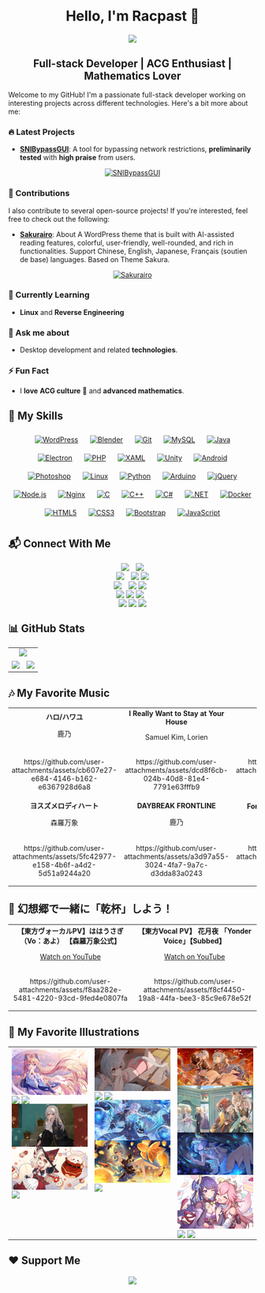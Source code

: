 # <div align="center">Hello, I'm **Racpast** 🍻</div>
<div align="center">
	<img src="https://raw.githubusercontent.com/racpast/racpast/refs/heads/main/img/profile5.gif" align="center" />
</div>

## **<div align="center"> Full-stack Developer | ACG Enthusiast | Mathematics Lover </div>**

Welcome to my GitHub! I'm a passionate full-stack developer working on interesting projects across different technologies. Here's a bit more about me:

### 🔥 Latest Projects
- **[SNIBypassGUI](https://github.com/racpast/SNIBypassGUI)**: A tool for bypassing network restrictions, **preliminarily tested** with **high praise** from users.
<div align="center">

[![SNIBypassGUI](https://github-readme-stats.vercel.app/api/pin/?username=racpast&repo=SNIBypassGUI&theme=vue&v=10)](https://github.com/racpast/SNIBypassGUI)
</div>

### 🤝 Contributions
I also contribute to several open-source projects! If you're interested, feel free to check out the following:
- **[Sakurairo](https://github.com/mirai-mamori/Sakurairo)**: About
A WordPress theme that is built with AI-assisted reading features, colorful, user-friendly, well-rounded, and rich in functionalities. Support Chinese, English, Japanese, Français (soutien de base) languages. Based on Theme Sakura.
<div align="center">

[![Sakurairo](https://github-readme-stats.vercel.app/api/pin/?username=mirai-mamori&repo=Sakurairo&show_owner=true&theme=vue&v=10)](https://github.com/mirai-mamori/Sakurairo)
</div>

### 🌱 Currently Learning
- **Linux** and **Reverse Engineering**

### 💬 Ask me about
- Desktop development and related **technologies**.

### ⚡ Fun Fact
- I **love** **ACG culture** 🥰 and **advanced mathematics**.

## 🚀 My Skills
<div align="center">
	<a href="https://wordpress.com/" target="_blank"><img style="margin: 10px" src="https://profilinator.rishav.dev/skills-assets/wordpress.png" alt="WordPress" height="50" /></a>
	<a href="https://www.blender.org/" target="_blank"><img style="margin: 10px" src="https://profilinator.rishav.dev/skills-assets/blender_community_badge_white.svg" alt="Blender" height="50" /></a>
	<a href="https://github.com/" target="_blank"><img style="margin: 10px" src="https://profilinator.rishav.dev/skills-assets/git-scm-icon.svg" alt="Git" height="50" /></a>
	<a href="https://www.mysql.com/" target="_blank"><img style="margin: 10px" src="https://profilinator.rishav.dev/skills-assets/mysql-original-wordmark.svg" alt="MySQL" height="50" /></a>
	<a href="https://www.java.com/" target="_blank"><img style="margin: 10px" src="https://profilinator.rishav.dev/skills-assets/java-original-wordmark.svg" alt="Java" height="50" /></a>
	<a href="https://www.electronjs.org/" target="_blank"><img style="margin: 10px" src="https://profilinator.rishav.dev/skills-assets/electron-original.svg" alt="Electron" height="50" /></a>
	<a href="https://www.php.net/" target="_blank"><img style="margin: 10px" src="https://profilinator.rishav.dev/skills-assets/php-original.svg" alt="PHP" height="50" /></a>
	<a href="https://docs.microsoft.com/en-us/dotnet/desktop/wpf/xaml/" target="_blank"><img style="margin: 10px" src="https://profilinator.rishav.dev/skills-assets/xaml.png" alt="XAML" height="50" /></a>
	<a href="https://unity.com/" target="_blank"><img style="margin: 10px" src="https://profilinator.rishav.dev/skills-assets/unity.png" alt="Unity" height="50" /></a>
	<a href="https://www.android.com/intl/en_in/" target="_blank"><img style="margin: 10px" src="https://profilinator.rishav.dev/skills-assets/android-original-wordmark.svg" alt="Android" height="50" /></a>
	<a href="https://www.adobe.com/in/products/photoshop.html" target="_blank"><img style="margin: 10px" src="https://profilinator.rishav.dev/skills-assets/photoshop-plain.svg" alt="Photoshop" height="50" /></a>
	<a href="https://www.linux.org/" target="_blank"><img style="margin: 10px" src="https://profilinator.rishav.dev/skills-assets/linux-original.svg" alt="Linux" height="50" /></a>
	<a href="https://www.python.org/" target="_blank"><img style="margin: 10px" src="https://profilinator.rishav.dev/skills-assets/python-original.svg" alt="Python" height="50" /></a>
	<a href="https://www.arduino.cc/" target="_blank"><img style="margin: 10px" src="https://profilinator.rishav.dev/skills-assets/arduino.png" alt="Arduino" height="50" /></a>
	<a href="https://jquery.com/" target="_blank"><img style="margin: 10px" src="https://profilinator.rishav.dev/skills-assets/jquery.png" alt="jQuery" height="50" /></a>
	<a href="https://nodejs.org/" target="_blank"><img style="margin: 10px" src="https://profilinator.rishav.dev/skills-assets/nodejs-original-wordmark.svg" alt="Node.js" height="50" /></a>
	<a href="https://www.nginx.com/" target="_blank"><img style="margin: 10px" src="https://profilinator.rishav.dev/skills-assets/nginx-original.svg" alt="Nginx" height="50" /></a>
	<a href="https://www.cprogramming.com/" target="_blank"><img style="margin: 10px" src="https://profilinator.rishav.dev/skills-assets/c-original.svg" alt="C" height="50" /></a>
	<a href="https://www.cplusplus.com/" target="_blank"><img style="margin: 10px" src="https://profilinator.rishav.dev/skills-assets/cplusplus-original.svg" alt="C++" height="50" /></a>
	<a href="https://docs.microsoft.com/en-us/dotnet/csharp/" target="_blank"><img style="margin: 10px" src="https://profilinator.rishav.dev/skills-assets/csharp-original.svg" alt="C#" height="50" /></a>
	<a href="https://dotnet.microsoft.com/download/dotnet-framework" target="_blank"><img style="margin: 10px" src="https://profilinator.rishav.dev/skills-assets/dot-net-original-wordmark.svg" alt=".NET" height="50" /></a>
	<a href="https://www.docker.com/" target="_blank"><img style="margin: 10px" src="https://profilinator.rishav.dev/skills-assets/docker-original-wordmark.svg" alt="Docker" height="50" /></a>
	<a href="https://en.wikipedia.org/wiki/HTML5" target="_blank"><img style="margin: 10px" src="https://profilinator.rishav.dev/skills-assets/html5-original-wordmark.svg" alt="HTML5" height="50" /></a>
	<a href="https://www.w3schools.com/css/" target="_blank"><img style="margin: 10px" src="https://profilinator.rishav.dev/skills-assets/css3-original-wordmark.svg" alt="CSS3" height="50" /></a>
	<a href="https://getbootstrap.com/docs/3.4/javascript/" target="_blank"><img style="margin: 10px" src="https://profilinator.rishav.dev/skills-assets/bootstrap-plain.svg" alt="Bootstrap" height="50" /></a>
	<a href="https://www.javascript.com/" target="_blank"><img style="margin: 10px" src="https://profilinator.rishav.dev/skills-assets/javascript-original.svg" alt="JavaScript" height="50" /></a>
</div>

## 📬 Connect With Me
<div align="center">
	<img src="https://img.shields.io/badge/QQ-235268680-blue?logo=qq&color=blue" style="margin-right:10px" align="center" height="" width="" />
	<img src="https://img.shields.io/badge/Wechat-racpast-blue?logo=wechat&color=green" align="center" height="" width="" />
</div>
<div align="center">
	<a href="mailto:racpast@qq.com"><img src="https://img.shields.io/badge/Email-racpast%40qq.com-blue?logo=maildotru&color=purple" style="margin-right:10px" align="center" height="" width="" /></a>
	<a href="mailto:racpast@gmail.com"><img src="https://img.shields.io/badge/Email-racpast%40gmail.com-red?logo=maildotru&color=red" align="center" height="" width="" /></a>
	<a href="mailto:racpast@outlook.com"><img src="https://img.shields.io/badge/Email-racpast%40outlook.com-blue?logo=maildotru&color=yellow" align="center" height="" width="" /></a>
</div>
<div align="center">
	<a href="mailto:racpast@126.com"><img src="https://img.shields.io/badge/Email-racpast%40126.com-blue?logo=maildotru&color=darkgreen" style="margin-right:10px" align="center" height="" width="" /></a>
	<a href="mailto:racpast@163.com"><img src="https://img.shields.io/badge/Email-racpast%40163.com-red?logo=maildotru&color=darkred" align="center" height="" width="" /></a>
	<a href="https://www.pixiv.net/users/90591249" target="_blank"><img src="https://img.shields.io/badge/Pixiv-90591249-blue?logo=pixiv&color=blue" style="margin-right:10px" align="center" height="" width="" /></a>
</div>
<div align="center">
	<a href="https://github.com/racpast/" target="_blank"><img src="https://img.shields.io/badge/GitHub-Racpast-blue?logo=github&color=black" align="center" height="" width="" /></a>
	<a href="https://gitlab.com/racpast/" target="_blank"><img src="https://img.shields.io/badge/GitLab-Racpast-blue?logo=GitLab&color=orange" align="center" height="" width="" /></a>
	<a href="https://dev.to/racpast" target="_blank"><img src="https://img.shields.io/badge/DEV-Racpast-black?logo=dev.to&color=black" style="margin-right:10px" align="center" height="" width="" /></a>
</div>
<div align="center">
	<a href="https://t.me/racpast" target="_blank"><img src="https://img.shields.io/badge/Telegram-@racpast-purple?logo=telegram&color=blue" align="center" height="" width="" /></a>
	<a href="https://discord.com/users/1214336466927222815" target="_blank"><img src="https://img.shields.io/badge/Discord-1214336466927222815-purple?logo=discord&color=purple" align="center" height="" width="" /></a>
	<a href="https://x.com/racpast" target="_blank"><img src="https://img.shields.io/badge/Twitter-Racpast-blue?logo=x&color=black" align="center" height="" width="" /></a>
</div>

## 📊 GitHub Stats
<table align="center">
	<tr>
		<td colspan="2" align="center">
			<div align="center">
				<img src="https://count.getloli.com/@racpast?name=racpast&theme=rule34&padding=7&offset=0&align=top&scale=1&pixelated=0&darkmode=0" style="width: 45%" />
			</div>
		</td>
	</tr>
	<tr>
		<td valign="middle" height="70%">
			<div align="center">
				<img src="https://github-readme-stats.vercel.app/api?username=racpast&theme=github_dark_dimmed&count_private=true&hide=contribs&v=10" style="width: 100%" />
			</div>
		</td>
		<td valign="middle" height="70%">
			<div align="center">
				<img src="https://github-readme-stats.vercel.app/api/top-langs?username=racpast&layout=compact&langs_count=6&theme=github_dark_dimmed&v=10" style="width: 100%" />
			</div>
		</td>
	</tr>
</table>

## 🎶 My Favorite Music
<div align="center">
	<table>
		<tr>
			<td width="25%" valign="middle">
				<div align="center">
					<strong>ハロ/ハワユ</strong>
					<p>鹿乃</p>
				</div>
			</td>
			<td width="25%" valign="middle">
				<div align="center">
					<strong>I Really Want to Stay at Your House</strong>
					<p>Samuel Kim, Lorien</p>
				</div>
			</td>
			<td width="25%" valign="middle">
				<div align="center">
					<strong>リテラチュア</strong>
					<p>上田麗奈</p>
				</div>
			</td>
			<td width="25%" valign="middle">
				<div align="center">
					<strong>Lockdown (feat. NEONA)</strong>
					<p>PIKASONIC, Tatsunoshin, NEONA</p>
				</div>
			</td>
		</tr>
		<tr>
			<td width="25%" valign="middle">
				<div align="center">
					<p>https://github.com/user-attachments/assets/cb607e27-e684-4146-b162-e6367928d6a8</p>
				</div>
			</td>
			<td width="25%" valign="middle">
				<div align="center">
					<p>https://github.com/user-attachments/assets/dcd8f6cb-024b-40d8-81e4-7791e63fffb9</p>
				</div>
			</td>
			<td width="25%" valign="middle">
				<div align="center">
					<p>https://github.com/user-attachments/assets/2c1506cb-80f3-4726-8deb-f19116df741e</p>
				</div>
			</td>
			<td width="25%" valign="middle">
				<div align="center">
					<p>https://github.com/user-attachments/assets/a171d705-ac65-45b7-9a64-0fdd42a716a6</p>
				</div>
			</td>
		</tr>
		<tr>
			<td width="25%" valign="middle">
				<div align="center">
					<strong>ヨスズメロディハート</strong>
					<p>森羅万象</p>
				</div>
			</td>
			<td width="25%" valign="middle">
				<div align="center">
					<strong>DAYBREAK FRONTLINE</strong>
					<p>鹿乃</p>
				</div>
			</td>
			<td width="25%" valign="middle">
				<div align="center">
					<strong>For Riddles, for Wonders</strong>
					<p>HOYO-MiX</p>
				</div>
			</td>
			<td width="25%" valign="middle">
				<div align="center">
					<strong>独角</strong>
					<p>UnicornPhantom</p>
				</div>
			</td>
		</tr>
		<tr>
			<td width="25%" valign="middle">
				<div align="center">
					<p>https://github.com/user-attachments/assets/5fc42977-e158-4b6f-a4d2-5d51a9244a20</p>
				</div>
			</td>
			<td width="25%" valign="middle">
				<div align="center">
					<p>https://github.com/user-attachments/assets/a3d97a55-3024-4fa7-9a7c-d3dda83a0243</p>
				</div>
			</td>
			<td width="25%" valign="middle">
				<div align="center">
					<p>https://github.com/user-attachments/assets/01f15396-7a5c-4c4e-ba3e-5e4681a2da2f</p>
				</div>
			</td>
			<td width="25%" valign="middle">
				<div align="center">
					<p>https://github.com/user-attachments/assets/25f4926d-8e17-42b3-adbf-d751f005d00c</p>
				</div>
			</td>
		</tr>
	</table>
</div>

## 🥂 幻想郷で一緒に「乾杯」しよう！
<div align="center">
	<table>
		<tr>
			<td width="50%" valign="middle">
				<div align="center">
					<strong>【東方ヴォーカルPV】ははうさぎ（Vo：あよ） 【森羅万象公式】</strong>
					<a href="https://www.youtube.com/watch?v=o3YeC-LFNGo">
						<p>Watch on YouTube</p>
					</a>
				</div>
			</td>
			<td width="50%" valign="middle">
				<div align="center">
					<strong>【東方Vocal PV】 花月夜 「Yonder Voice」【Subbed】</strong>
					<a href="https://www.youtube.com/watch?v=7LthTzz26Hc">
						<p>Watch on YouTube</p>
					</a>
				</div>
			</td>
		</tr>
		<tr>
			<td width="50%" valign="middle">
				<div align="center">
					<p>https://github.com/user-attachments/assets/f8aa282e-5481-4220-93cd-9fed4e0807fa</p>
				</div>
			</td>
			<td width="50%" valign="middle">
				<div align="center">
					<p>https://github.com/user-attachments/assets/f8cf4450-19a8-44fa-bee3-85c9e678e52f</p>
				</div>
			</td>
		</tr>
	</table>
</div>

## 🎨 My Favorite Illustrations
<div align="center">
	<table>
		<tr>
			<td valign="top" width="33%">
				<img src="https://raw.githubusercontent.com/racpast/racpast/refs/heads/main/img/1.jpg" align="center" style="width: 100%" />
				<img src="https://raw.githubusercontent.com/racpast/racpast/refs/heads/main/img/2.png" align="center" style="width: 100%" />
				<img src="https://raw.githubusercontent.com/racpast/racpast/refs/heads/main/img/3.gif" align="center" style="width: 100%" />
				<img src="https://raw.githubusercontent.com/racpast/racpast/refs/heads/main/img/4.gif" align="center" style="width: 100%" />
				<img src="https://raw.githubusercontent.com/racpast/racpast/refs/heads/main/img/5.jpg" align="center" style="width: 100%" />
				<img src="https://raw.githubusercontent.com/racpast/racpast/refs/heads/main/img/6.gif" align="center" style="width: 100%" />
			</td>
			<td valign="top" width="33%">
				<img src="https://raw.githubusercontent.com/racpast/racpast/refs/heads/main/img/7.gif" align="center" style="width: 100%" />
				<img src="https://raw.githubusercontent.com/racpast/racpast/refs/heads/main/img/8.gif" align="center" style="width: 100%" />
				<img src="https://raw.githubusercontent.com/racpast/racpast/refs/heads/main/img/9.gif" align="center" style="width: 100%" />
				<img src="https://raw.githubusercontent.com/racpast/racpast/refs/heads/main/img/10.jpg" align="center" style="width: 100%" />
				<img src="https://raw.githubusercontent.com/racpast/racpast/refs/heads/main/img/11.jpg" align="center" style="width: 100%" />
				<img src="https://raw.githubusercontent.com/racpast/racpast/refs/heads/main/img/12.gif" align="center" style="width: 100%" />
			</td>
			<td valign="top" width="33%">
				<img src="https://raw.githubusercontent.com/racpast/racpast/refs/heads/main/img/13.jpg" align="center" style="width: 100%" />
				<img src="https://raw.githubusercontent.com/racpast/racpast/refs/heads/main/img/14.jpg" align="center" style="width: 100%" />
				<img src="https://raw.githubusercontent.com/racpast/racpast/refs/heads/main/img/15.jpg" align="center" style="width: 100%" />
				<img src="https://raw.githubusercontent.com/racpast/racpast/refs/heads/main/img/16.jpg" align="center" style="width: 100%" />
				<img src="https://raw.githubusercontent.com/racpast/racpast/refs/heads/main/img/17.gif" align="center" style="width: 100%" />
				<img src="https://raw.githubusercontent.com/racpast/racpast/refs/heads/main/img/18.gif" align="center" style="width: 100%" />
			</td>
		</tr>
	</table>
</div>


## ❤️ Support Me
<div align="center">
	<img src="https://raw.githubusercontent.com/racpast/racpast/refs/heads/main/img/support.gif" align="center" />
</div>

